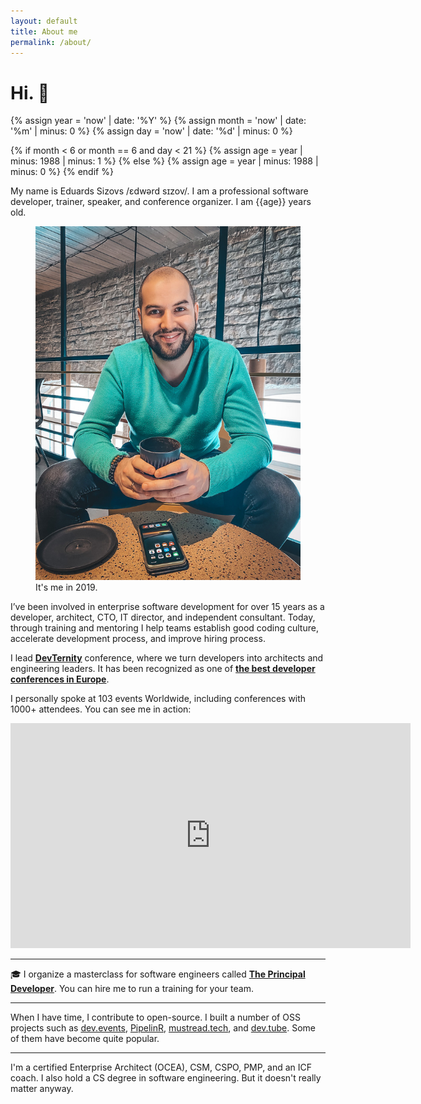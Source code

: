 ```yaml
---
layout: default
title: About me
permalink: /about/
---
```


# Hi. 👋

{% assign year = 'now' | date: '%Y' %}
{% assign month = 'now' | date: '%m' | minus: 0 %}
{% assign day = 'now' | date: '%d' | minus: 0 %}

{% if month < 6 or month == 6 and day < 21 %}
{% assign age = year | minus: 1988 | minus: 1 %}
{% else %}
{% assign age = year | minus: 1988 | minus: 0 %}
{% endif %}

My name is Eduards Sizovs  /ɛdwərd sɪzov/. I am a professional software developer, trainer, speaker, and conference organizer. I am {{age}} years old. 
<figure>
<img src="/images/about.jpg">
<figcaption>It's me in 2019.</figcaption>
</figure>

I’ve been involved in enterprise software development for over 15 years as a developer, architect, CTO, IT director, and independent consultant. Today, through training and mentoring I help teams establish good coding culture, accelerate development process, and improve hiring process. 

I lead **[DevTernity](https://devternity.com)** conference, where we turn developers into architects and engineering leaders. It has been recognized as one of **[the best developer conferences in Europe](https://itconference.top)**.

I personally spoke at 103 events Worldwide, including conferences with 1000+ attendees. You can see me in action:


<div class="videoWrapper">
<iframe id="ytplayer" type="text/html" width="640" height="360"
  src="https://www.youtube.com/embed/AEtCEt44vlE?autoplay=0&origin=https://sizovs.net"
  frameborder="0"></iframe>
</div>


--- 

<span id="courses"></span>


🎓 I organize a masterclass for software engineers called **[The Principal Developer](https://principal.dev)**. You can hire me to run a training for your team.


---

When I have time, I contribute to open-source. I built a number of OSS projects such as [dev.events](https://dev.events), [PipelinR](https://github.com/sizovs/pipelinr), [mustread.tech](https://mustread.tech), and [dev.tube](https://dev.tube). Some of them have become quite popular.

---

I'm a certified Enterprise Architect (OCEA), CSM, CSPO, PMP, and an ICF coach. I also hold a CS degree in software engineering. But it doesn't really matter anyway.

